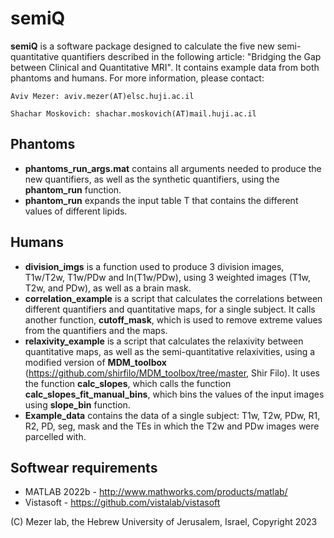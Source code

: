 # semiQ
**semiQ** is a software package designed to calculate the five new semi-quantitative quantifiers described in the following article: "Bridging the Gap between Clinical and Quantitative MRI". It contains example data from both phantoms and humans.
For more information, please contact:

    Aviv Mezer: aviv.mezer(AT)elsc.huji.ac.il

    Shachar Moskovich: shachar.moskovich(AT)mail.huji.ac.il


## Phantoms
* **phantoms_run_args.mat** contains all arguments needed to produce the new quantifiers, as well as the synthetic quantifiers, using the **phantom_run** function.
* **phantom_run** expands the input table T that contains the different values of different lipids.

## Humans
* **division_imgs** is a function used to produce 3 division images, T1w/T2w, T1w/PDw and ln(T1w/PDw), using 3 weighted images (T1w, T2w, and PDw), as well as a brain mask.
* **correlation_example** is a script that calculates the correlations between different quantifiers and quantitative maps, for a single subject. It calls another function, **cutoff_mask**, which is used to remove extreme values from the quantifiers and the maps.
* **relaxivity_example** is a script that calculates the relaxivity between quantitative maps, as well as the semi-quantitative relaxivities, using a modified version of **MDM_toolbox** (https://github.com/shirfilo/MDM_toolbox/tree/master, Shir Filo). It uses the function **calc_slopes**, which calls the function **calc_slopes_fit_manual_bins**, which bins the values of the input images using **slope_bin** function.
* **Example_data** contains the data of a single subject: T1w, T2w, PDw, R1, R2, PD, seg, mask and the TEs in which the T2w and PDw images were parcelled with.

## Softwear requirements
* MATLAB 2022b - http://www.mathworks.com/products/matlab/
* Vistasoft - https://github.com/vistalab/vistasoft

(C) Mezer lab, the Hebrew University of Jerusalem, Israel, Copyright 2023
